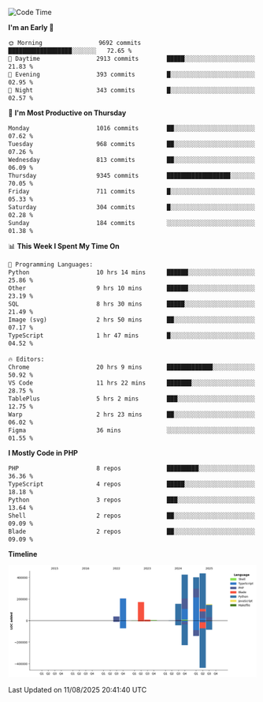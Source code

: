 <!--START_SECTION:waka-->
![Code Time](http://img.shields.io/badge/Code%20Time-3%2C973%20hrs%2024%20mins-blue)

**I'm an Early 🐤** 

```text
🌞 Morning                9692 commits        ██████████████████░░░░░░░   72.65 % 
🌆 Daytime                2913 commits        █████░░░░░░░░░░░░░░░░░░░░   21.83 % 
🌃 Evening                393 commits         █░░░░░░░░░░░░░░░░░░░░░░░░   02.95 % 
🌙 Night                  343 commits         █░░░░░░░░░░░░░░░░░░░░░░░░   02.57 % 
```
📅 **I'm Most Productive on Thursday** 

```text
Monday                   1016 commits        ██░░░░░░░░░░░░░░░░░░░░░░░   07.62 % 
Tuesday                  968 commits         ██░░░░░░░░░░░░░░░░░░░░░░░   07.26 % 
Wednesday                813 commits         ██░░░░░░░░░░░░░░░░░░░░░░░   06.09 % 
Thursday                 9345 commits        ██████████████████░░░░░░░   70.05 % 
Friday                   711 commits         █░░░░░░░░░░░░░░░░░░░░░░░░   05.33 % 
Saturday                 304 commits         █░░░░░░░░░░░░░░░░░░░░░░░░   02.28 % 
Sunday                   184 commits         ░░░░░░░░░░░░░░░░░░░░░░░░░   01.38 % 
```


📊 **This Week I Spent My Time On** 

```text
💬 Programming Languages: 
Python                   10 hrs 14 mins      ██████░░░░░░░░░░░░░░░░░░░   25.86 % 
Other                    9 hrs 10 mins       ██████░░░░░░░░░░░░░░░░░░░   23.19 % 
SQL                      8 hrs 30 mins       █████░░░░░░░░░░░░░░░░░░░░   21.49 % 
Image (svg)              2 hrs 50 mins       ██░░░░░░░░░░░░░░░░░░░░░░░   07.17 % 
TypeScript               1 hr 47 mins        █░░░░░░░░░░░░░░░░░░░░░░░░   04.52 % 

🔥 Editors: 
Chrome                   20 hrs 9 mins       █████████████░░░░░░░░░░░░   50.92 % 
VS Code                  11 hrs 22 mins      ███████░░░░░░░░░░░░░░░░░░   28.75 % 
TablePlus                5 hrs 2 mins        ███░░░░░░░░░░░░░░░░░░░░░░   12.75 % 
Warp                     2 hrs 23 mins       ██░░░░░░░░░░░░░░░░░░░░░░░   06.02 % 
Figma                    36 mins             ░░░░░░░░░░░░░░░░░░░░░░░░░   01.55 % 
```

**I Mostly Code in PHP** 

```text
PHP                      8 repos             █████████░░░░░░░░░░░░░░░░   36.36 % 
TypeScript               4 repos             █████░░░░░░░░░░░░░░░░░░░░   18.18 % 
Python                   3 repos             ███░░░░░░░░░░░░░░░░░░░░░░   13.64 % 
Shell                    2 repos             ██░░░░░░░░░░░░░░░░░░░░░░░   09.09 % 
Blade                    2 repos             ██░░░░░░░░░░░░░░░░░░░░░░░   09.09 % 
```



**Timeline**

![Lines of Code chart](https://raw.githubusercontent.com/abrahamgreyson/abrahamgreyson/main/assets/bar_graph.png)


 Last Updated on 11/08/2025 20:41:40 UTC
<!--END_SECTION:waka-->
